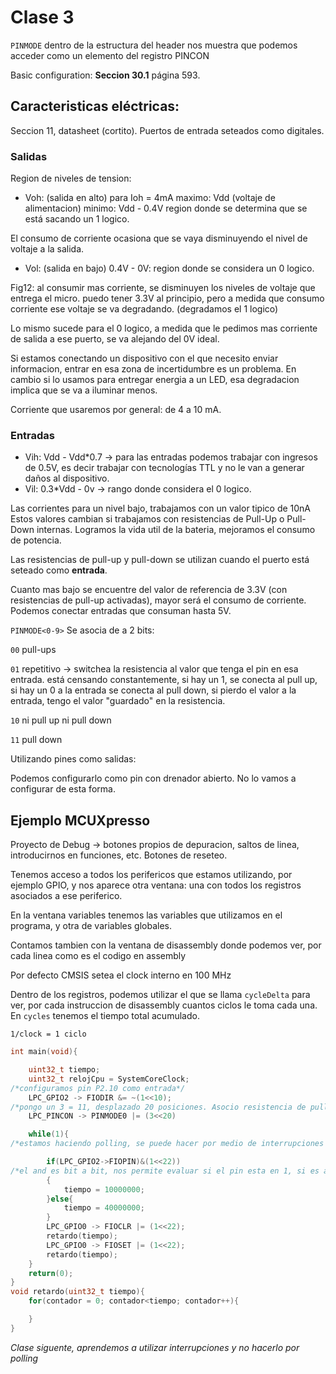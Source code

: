 # Clase 3

`PINMODE` dentro de la estructura del header nos muestra que podemos acceder como un elemento del registro PINCON

Basic configuration: **Seccion 30.1** página 593.

## Caracteristicas eléctricas:

Seccion 11, datasheet (cortito).
Puertos de entrada seteados como digitales.

### Salidas 

Region de niveles de tension:
- Voh: (salida en alto) para Ioh = 4mA
    maximo: Vdd (voltaje de alimentacion)
    minimo: Vdd - 0.4V
    region donde se determina que se está sacando un 1 logico.

El consumo de corriente ocasiona que se vaya disminuyendo el nivel de voltaje a la salida.
- Vol: (salida en bajo)
    0.4V - 0V: region donde se considera un 0 logico.

Fig12: al consumir mas corriente, se disminuyen los niveles de voltaje que entrega el micro.
puedo tener 3.3V al principio, pero a medida que consumo corriente ese voltaje se va degradando. (degradamos el 1 logico)

Lo mismo sucede para el 0 logico, a medida que le pedimos mas corriente de salida a ese puerto, se va alejando del 0V ideal.

Si estamos conectando un dispositivo con el que necesito enviar informacion, entrar en esa zona de incertidumbre es un problema. En cambio si lo usamos para entregar energia a un LED, esa degradacion implica que se va a iluminar menos. 

Corriente que usaremos por general: de 4 a 10 mA.

### Entradas

- Vih: Vdd - Vdd*0.7 -> para las entradas podemos trabajar con ingresos de 0.5V, es decir trabajar con tecnologías TTL y no le van a generar daños al dispositivo.
- Vil: 0.3*Vdd - 0v -> rango donde considera el 0 logico.

Las corrientes para un nivel bajo, trabajamos con un valor tipico de 10nA
Estos valores cambian si trabajamos con resistencias de Pull-Up o Pull-Down internas. Logramos la vida util de la bateria, mejoramos el consumo de potencia.

Las resistencias de pull-up y pull-down se utilizan cuando el puerto está seteado como **entrada**.

Cuanto mas bajo se encuentre del valor de referencia de 3.3V (con resistencias de pull-up activadas), mayor será el consumo de corriente. Podemos conectar entradas que consuman hasta 5V.

`PINMODE<0-9>`
Se asocia de a 2 bits: 
 
 `00` pull-ups
 
 `01` repetitivo -> switchea la resistencia al valor que tenga el pin en esa entrada. está censando constantemente, si hay un 1, se conecta al pull up, si hay un 0 a la entrada se conecta al pull down, si pierdo el valor a la entrada, tengo el valor "guardado" en la resistencia.
 
 `10` ni pull up ni pull down
 
 `11` pull down

Utilizando pines como salidas:

Podemos configurarlo como pin con drenador abierto. No lo vamos a configurar de esta forma.

## Ejemplo MCUXpresso

Proyecto de Debug -> botones propios de depuracion, saltos de linea, introducirnos en funciones, etc. Botones de reseteo.

Tenemos acceso a todos los perifericos que estamos utilizando, por ejemplo GPIO, y nos aparece otra ventana: una con todos los registros asociados a ese periferico.

En la ventana variables tenemos las variables que utilizamos en el programa, y otra de variables globales.

Contamos tambien con la ventana de disassembly donde podemos ver, por cada linea como es el codigo en assembly

Por defecto CMSIS setea el clock interno en 100 MHz

Dentro de los registros, podemos utilizar el que se llama `cycleDelta` para ver, por cada instruccion de disassembly cuantos ciclos le toma cada una. En `cycles` tenemos el tiempo total acumulado.
 
<!-- ctrl + ] = comentarios -->

`1/clock = 1 ciclo`

```c
int main(void){

    uint32_t tiempo;
    uint32_t relojCpu = SystemCoreClock;
/*configuramos pin P2.10 como entrada*/
    LPC_GPIO2 -> FIODIR &= ~(1<<10); 
/*pongo un 3 = 11, desplazado 20 posiciones. Asocio resistencia de pull-down*/
    LPC_PINCON -> PINMODE0 |= (3<<20) 

    while(1){
/*estamos haciendo polling, se puede hacer por medio de interrupciones en el puerto*/

        if(LPC_GPIO2->FIOPIN)&(1<<22))
/*el and es bit a bit, nos permite evaluar si el pin esta en 1, si es asi es true y entra al if*/
        {
            tiempo = 10000000;
        }else{
            tiempo = 40000000;
        }
        LPC_GPIO0 -> FIOCLR |= (1<<22);
        retardo(tiempo);
        LPC_GPIO0 -> FIOSET |= (1<<22);
        retardo(tiempo); 
    }
    return(0);
}
void retardo(uint32_t tiempo){
    for(contador = 0; contador<tiempo; contador++){

    }
}
```
*Clase siguente, aprendemos a utilizar interrupciones y no hacerlo por polling*


